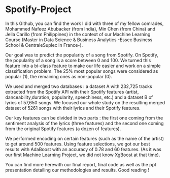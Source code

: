 # Spotify-Project

In this Github, you can find the work I did with three of my fellow comrades, Mohammed Nafeez Abubacker (from India), Min Chen (from China) and Jella Carillo (from Philippines) in the context of our Machine Learning Course (Master in Data Science & Business Analytics -Essec Business School & CentraleSuplec in France-).

Our goal was to predict the popularity of a song from Spotify. On Spotify, the popularity of a song is a score between 0 and 100. We turned this feature into a bi-class feature to make our life easier and work on a simple classification problem. The 25% most popular songs were considered as popular (1), the remaining ones as non-popular (0).

We used and merged two databases : a dataset A with 232,725 tracks extracted from the Spotify API with their Spotify features (artist, danceability,duration, popularity, speechiness, etc.) and a dataset B of lyrics of 57,650 songs. We focused our whole study on the resulting merged dataset of 5261 songs with their lyrics and their Spotify features.

Our key features can be divided in two parts : the first one coming from the sentiment analysis of the lyrics (three features) and the second one coming from the original Spotify features (a dozen of features).

We performed encoding on certain features (such as the name of the artist) to get around 500 features. Using feature selections, we got our best results with AdaBoost with an accuracy of 0.78 and 60 features. (As it was our first Machine Learning Project, we did not know XgBoost at that time).

You can find more herewith our final report, final code as well as the ppt presentation detailing our methodologies and results. Good reading !
